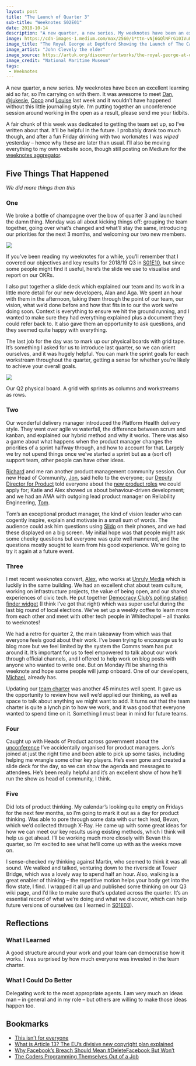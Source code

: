 ```yaml
---
layout: post
title: "The Launch of Quarter 3"
sub-title: "Weeknotes S02E01"
date: 2018-10-14
description: "A new quarter, a new series. My weeknotes have been an excellent learning aid so far, so I’m carrying on with them."
image: https://cdn-images-1.medium.com/max/2560/1*ttn-vNj6GQlNFrG10IVuPw.jpeg
image_title: "The Royal George at Deptford Showing the Launch of The Cambridge"
image_artist: "John Clevely the elder"
image_source: https://artuk.org/discover/artworks/the-royal-george-at-deptford-showing-the-launch-of-the-cambridge-173291
image_credit: "National Maritime Museum"
tags:
 - Weeknotes
---
```


A new quarter, a new series. My weeknotes have been an excellent learning aid so far, so I’m carrying on with them. It was awesome to meet [Dan](https://medium.com/u/4cd140afefc2), [@jukesie](https://medium.com/u/fb24db1416c3), [Coco](https://medium.com/u/53cebec8f152) and [Louise](https://medium.com/u/fdfe39be24e0) last week and it wouldn’t have happened without this little journaling style. I’m putting together an unconference session around working in the open as a result, please send me your tidbits.

A fair chunk of this week was dedicated to getting the team set up, so I’ve written about that. It’ll be helpful in the future. I probably drank too much though, and after a fun Friday drinking with two workmates I was _wiped_ yesterday – hence why these are later than usual. I’ll also be moving everything to my own website soon, though still posting on Medium for the [weeknotes aggregator](https://weeknot.es).

## Five Things That Happened

_We did more things than this_

### One

We broke a bottle of champagne over the bow of quarter 3 and launched the damn thing. Monday was all about kicking things off: grouping the team together, going over what’s changed and what’ll stay the same, introducing our priorities for the next 3 months, and welcoming our two new members.

![](https://cdn-images-1.medium.com/max/600/1*GyDxP0ou65R1XNBMRlRTlQ.png)

If you’ve been reading my weeknotes for a while, you’ll remember that I covered our objectives and key results for 2018/19 Q3 in [S01E10](https://weeknot.es/the-finale-bda5ca81237c), but since some people might find it useful, here’s the slide we use to visualise and report on our OKRs.

I also put together a slide deck which explained our team and its work in a little more detail for our new developers, Alan and Aga. We spent an hour with them in the afternoon, taking them through the point of our team, our vision, what we’d done before and how that fits in to our the work we’re doing soon. Context is everything to ensure we hit the ground running, and I wanted to make sure they had everything explained plus a document they could refer back to. It also gave them an opportunity to ask questions, and they seemed quite happy with everything.

The last job for the day was to mark up our physical boards with grid tape. It’s something I asked for us to introduce last quarter, so we can orient ourselves, and it was hugely helpful. You can mark the sprint goals for each workstream throughout the quarter, getting a sense for whether you’re likely to achieve your overall goals.

![](https://cdn-images-1.medium.com/max/800/1*9_j6DbdUTEEbJwRyatCN5g@2x.jpeg)

Our Q2 physical board. A grid with sprints as columns and workstreams as rows.

### Two

Our wonderful delivery manager introduced the Platform Health delivery style. They went over agile vs waterfall, the difference between scrum and kanban, and explained our hybrid method and why it works. There was also a game about what happens when the product manager changes the priorities of a sprint halfway through, and how to account for that. Largely we try not upend things once we’ve started a sprint but as a (sort of) support team, other people can have other ideas.

[Richard](https://medium.com/u/86da9a49c10b) and me ran another product management community session. Our new Head of Community, [Jon](https://twitter.com/JPForman86), said hello to the everyone; our [Deputy Director for Product](https://www.linkedin.com/in/chris-russell-6760564/) told everyone about the [new product roles](https://jobs.jobvite.com/gds/jobs/category?c=Product+management#jobs) we could apply for; Katie and Alex showed us about behaviour-driven development; and we had an AMA with outgoing lead product manager on Reliability Engineering, [Tom](https://www.linkedin.com/in/tomdolanuk/).

Tom’s an exceptional product manager, the kind of vision leader who can cogently inspire, explain and motivate in a small sum of words. The audience could ask him questions using [Slido](https://www.sli.do) on their phones, and we had these displayed on a big screen. My initial hope was that people might ask some cheeky questions but everyone was quite well mannered, and the questions mostly sought to learn from his good experience. We’re going to try it again at a future event.

### Three

I met recent weeknotes convert, [Alex](https://medium.com/u/e2a8548b9f4f), who works at [Unruly Media](https://medium.com/u/d076523eaf3b) which is luckily in the same building. We had an excellent chat about team culture, working on infrastructure projects, the value of being open, and our shared experiences of civic tech. He put together [Democracy Club’s polling station finder widget](https://democracyclub.org.uk/projects/polling-stations/embed/) (I think I’ve got that right) which was super useful during the last big round of local elections. We’ve set up a weekly coffee to learn more from each other and meet with other tech people in Whitechapel – all thanks to weeknotes!

We had a retro for quarter 2, the main takeaway from which was that everyone feels good about their work. I’ve been trying to encourage us to blog more but we feel limited by the system the Comms team has put around it. It’s important for us to feel empowered to talk about our work through official channels, and I offered to help work on blog posts with anyone who wanted to write one. But on Monday I’ll be sharing this weeknote and hope some people will jump onboard. One of our developers, [Michael](https://memo.barrucadu.co.uk/tag/weeknotes.html), already has.

Updating our [team charter](https://github.com/alphagov/seal/blob/release_52/config/alphagov.yml#L110) was another 45 minutes well spent. It gave us the opportunity to review how well we’d applied our thinking, as well as space to talk about anything we might want to add. It turns out that the team charter is quite a lynch pin to how we work, and it was good that everyone wanted to spend time on it. Something I must bear in mind for future teams.

### Four

Caught up with Heads of Product across government about the [unconference](https://www.eventbrite.co.uk/e/cross-government-product-people-unconference-tickets-50708536598) I’ve accidentally organised for product managers. Jon’s joined at just the right time and been able to pick up some tasks, including helping me wrangle some other key players. He’s even gone and created a slide deck for the day, so we can show the agenda and messages to attendees. He’s been really helpful and it’s an excellent show of how he’ll run the show as head of community, I think.

### Five

Did lots of product thinking. My calendar’s looking quite empty on Fridays for the next few months, so I’m going to mark it out as a day for product thinking. Was able to pore through some data with our tech lead, Bevan, which we’d collected through X-Ray. He came up with some great ideas for how we can meet our key results using existing methods, which I think will help us get ahead. I’ll be working much more closely with Bevan this quarter, so I’m excited to see what he’ll come up with as the weeks move on.

I sense-checked my thinking against Martin, who seemed to think it was all sound. We walked and talked, venturing down to the riverside at Tower Bridge, which was a lovely way to spend half an hour. Also, walking is a great enabler of thinking – the repetitive motion helps your body get into the flow state, I find. I wrapped it all up and published some thinking on our Q3 wiki page, and I’d like to make sure that’s updated across the quarter. It’s an essential record of what we’re doing and what we discover, which can help future versions of ourselves (as I learned in [S01E03](https://weeknot.es/the-step-up-2f6926ad0981)).

## Reflections

### What I Learned

A good structure around your work and your team can democratise how it works. I was surprised by how much everyone was invested in the team charter.

### What I Could Do Better

Delegating work to the most appropriate agents. I am very much an ideas man – in general and in my role – but others are willing to make those ideas happen too.

## Bookmarks

- [This isn’t for everyone](http://smethur.st/posts/176135868)
- [What is Article 13? The EU’s divisive new copyright plan explained](https://www.wired.co.uk/article/what-is-article-13-article-11-european-directive-on-copyright-explained-meme-ban)
- [Why Facebook’s Breach Should Mean #DeleteFacebook But Won’t](https://www.forbes.com/sites/kalevleetaru/2018/10/12/why-facebooks-breach-should-mean-deletefacebook-but-wont/)
- [The Coders Programming Themselves Out of a Job](https://www.theatlantic.com/technology/archive/2018/10/agents-of-automation/568795/)